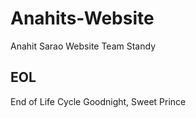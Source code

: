 # Anahits-Website
Anahit Sarao Website 
Team Standy



EOL
--------

End of Life Cycle
Goodnight, Sweet Prince

